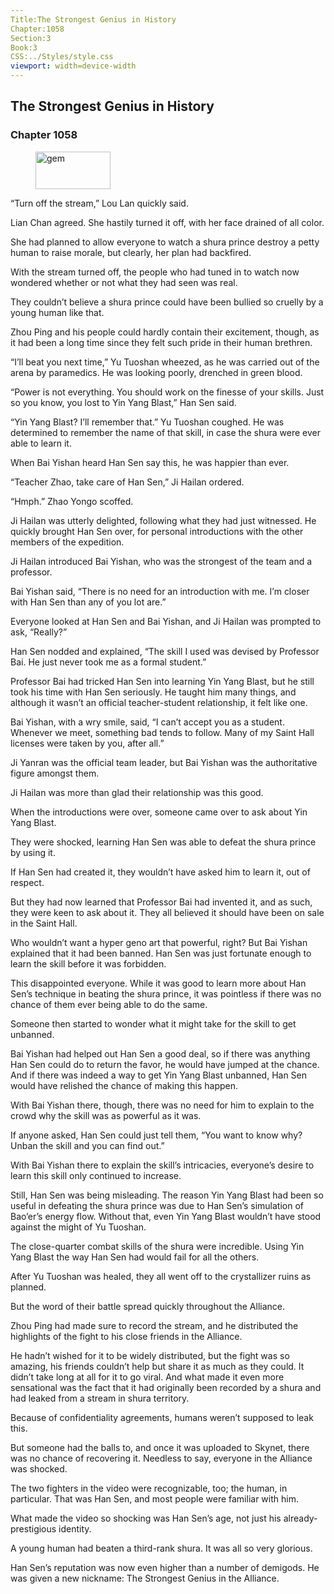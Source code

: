 ```yaml
---
Title:The Strongest Genius in History 
Chapter:1058 
Section:3 
Book:3 
CSS:../Styles/style.css 
viewport: width=device-width
---
```

  
## The Strongest Genius in History
### Chapter 1058
  
<figure>
	<img src="../Images/gem.gif" alt="gem" id="gem" width="120" height="60" />
</figure>
  

  
“Turn off the stream,” Lou Lan quickly said.

Lian Chan agreed. She hastily turned it off, with her face drained of all color.

She had planned to allow everyone to watch a shura prince destroy a petty human to raise morale, but clearly, her plan had backfired.

With the stream turned off, the people who had tuned in to watch now wondered whether or not what they had seen was real.

They couldn’t believe a shura prince could have been bullied so cruelly by a young human like that.

Zhou Ping and his people could hardly contain their excitement, though, as it had been a long time since they felt such pride in their human brethren.

“I’ll beat you next time,” Yu Tuoshan wheezed, as he was carried out of the arena by paramedics. He was looking poorly, drenched in green blood.

“Power is not everything. You should work on the finesse of your skills. Just so you know, you lost to Yin Yang Blast,” Han Sen said.

“Yin Yang Blast? I’ll remember that.” Yu Tuoshan coughed. He was determined to remember the name of that skill, in case the shura were ever able to learn it.

When Bai Yishan heard Han Sen say this, he was happier than ever.

“Teacher Zhao, take care of Han Sen,” Ji Hailan ordered.

“Hmph.” Zhao Yongo scoffed.

Ji Hailan was utterly delighted, following what they had just witnessed. He quickly brought Han Sen over, for personal introductions with the other members of the expedition.

Ji Hailan introduced Bai Yishan, who was the strongest of the team and a professor.

Bai Yishan said, “There is no need for an introduction with me. I’m closer with Han Sen than any of you lot are.”

Everyone looked at Han Sen and Bai Yishan, and Ji Hailan was prompted to ask, “Really?”

Han Sen nodded and explained, “The skill I used was devised by Professor Bai. He just never took me as a formal student.”

Professor Bai had tricked Han Sen into learning Yin Yang Blast, but he still took his time with Han Sen seriously. He taught him many things, and although it wasn’t an official teacher-student relationship, it felt like one.

Bai Yishan, with a wry smile, said, “I can’t accept you as a student. Whenever we meet, something bad tends to follow. Many of my Saint Hall licenses were taken by you, after all.”

Ji Yanran was the official team leader, but Bai Yishan was the authoritative figure amongst them.

Ji Hailan was more than glad their relationship was this good.

When the introductions were over, someone came over to ask about Yin Yang Blast.

They were shocked, learning Han Sen was able to defeat the shura prince by using it.

If Han Sen had created it, they wouldn’t have asked him to learn it, out of respect.

But they had now learned that Professor Bai had invented it, and as such, they were keen to ask about it. They all believed it should have been on sale in the Saint Hall.

Who wouldn’t want a hyper geno art that powerful, right? But Bai Yishan explained that it had been banned. Han Sen was just fortunate enough to learn the skill before it was forbidden.

This disappointed everyone. While it was good to learn more about Han Sen’s technique in beating the shura prince, it was pointless if there was no chance of them ever being able to do the same.

Someone then started to wonder what it might take for the skill to get unbanned.

Bai Yishan had helped out Han Sen a good deal, so if there was anything Han Sen could do to return the favor, he would have jumped at the chance. And if there was indeed a way to get Yin Yang Blast unbanned, Han Sen would have relished the chance of making this happen.

With Bai Yishan there, though, there was no need for him to explain to the crowd why the skill was as powerful as it was.

If anyone asked, Han Sen could just tell them, “You want to know why? Unban the skill and you can find out.”

With Bai Yishan there to explain the skill’s intricacies, everyone’s desire to learn this skill only continued to increase.

Still, Han Sen was being misleading. The reason Yin Yang Blast had been so useful in defeating the shura prince was due to Han Sen’s simulation of Bao’er’s energy flow. Without that, even Yin Yang Blast wouldn’t have stood against the might of Yu Tuoshan.

The close-quarter combat skills of the shura were incredible. Using Yin Yang Blast the way Han Sen had would fail for all the others.

After Yu Tuoshan was healed, they all went off to the crystallizer ruins as planned.

But the word of their battle spread quickly throughout the Alliance.

Zhou Ping had made sure to record the stream, and he distributed the highlights of the fight to his close friends in the Alliance.

He hadn’t wished for it to be widely distributed, but the fight was so amazing, his friends couldn’t help but share it as much as they could. It didn’t take long at all for it to go viral. And what made it even more sensational was the fact that it had originally been recorded by a shura and had leaked from a stream in shura territory.

Because of confidentiality agreements, humans weren’t supposed to leak this.

But someone had the balls to, and once it was uploaded to Skynet, there was no chance of recovering it. Needless to say, everyone in the Alliance was shocked.

The two fighters in the video were recognizable, too; the human, in particular. That was Han Sen, and most people were familiar with him.

What made the video so shocking was Han Sen’s age, not just his already-prestigious identity.

A young human had beaten a third-rank shura. It was all so very glorious.

Han Sen’s reputation was now even higher than a number of demigods. He was given a new nickname: The Strongest Genius in the Alliance.